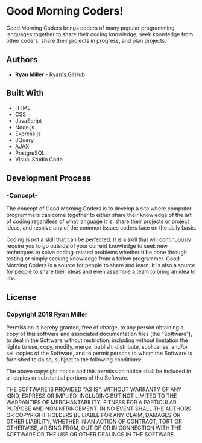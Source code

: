 # Good Morning Coders!

Good Morning Coders brings coders of many popular programming languages together to share their coding knowledge, seek knowledge from other coders, share their projects in progress, and plan projects.

## Authors
* **Ryan Miller** - [Ryan's GitHub](https://github.com/Ryan330)

## Built With
* HTML
* CSS
* JavaScript
* Node.js
* Express.js
* JQuery
* AJAX
* PostgreSQL
* Visual Studio Code

## Development Process

### -Concept-
The concept of Good Morning Coders is to develop a site where computer programmers can come together to either share their knowledge of the art of coding regardless of what language it is, share their projects or project ideas, and resolve any of the common issues coders face on the daily basis.

Coding is not a skill that can be perfected. It is a skill that will continuously require you to go outside of your current knowledge to seek new techniques to solve coding-related problems whether it be done through testing or simply seeking knowledge from a fellow programmer. Good Morning Coders is a source for people to share and learn. It is also a source for people to share their ideas and even assemble a team to bring an idea to life.

## License
### Copyright 2018 Ryan Miller

Permission is hereby granted, free of charge, to any person obtaining a copy of this software and associated documentation files (the "Software"), to deal in the Software without restriction, including without limitation the rights to use, copy, modify, merge, publish, distribute, sublicense, and/or sell copies of the Software, and to permit persons to whom the Software is furnished to do so, subject to the following conditions:

The above copyright notice and this permission notice shall be included in all copies or substantial portions of the Software.

THE SOFTWARE IS PROVIDED "AS IS", WITHOUT WARRANTY OF ANY KIND, EXPRESS OR IMPLIED, INCLUDING BUT NOT LIMITED TO THE WARRANTIES OF MERCHANTABILITY, FITNESS FOR A PARTICULAR PURPOSE AND NONINFRINGEMENT. IN NO EVENT SHALL THE AUTHORS OR COPYRIGHT HOLDERS BE LIABLE FOR ANY CLAIM, DAMAGES OR OTHER LIABILITY, WHETHER IN AN ACTION OF CONTRACT, TORT OR OTHERWISE, ARISING FROM, OUT OF OR IN CONNECTION WITH THE SOFTWARE OR THE USE OR OTHER DEALINGS IN THE SOFTWARE.
